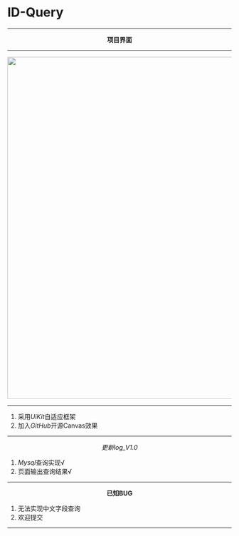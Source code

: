 # ID-Query
<hr />

<center><b>项目界面</b></center>

<hr />

<img src="http://cuffeer.com/wp-content/uploads/2016/12/img_0022-1.jpg" alt="" width="1366" height="768" />

<hr />

<ol>
	<li>采用<i>UiKit</i>自适应框架</li>
	<li>加入<i>GitHub</i>开源Canvas效果</li>
</ol>

<hr />

<center><em>更新log_V1.0</em></center>
<ol>
	<li><i>Mysql</i>查询实现√</li>
	<li>页面输出查询结果√</li>
</ol>

<hr />

<center><strong>已知BUG</strong></center>
<ol>
	<li>无法实现中文字段查询</li>
        <li>欢迎提交</li>
</ol>
<hr />
